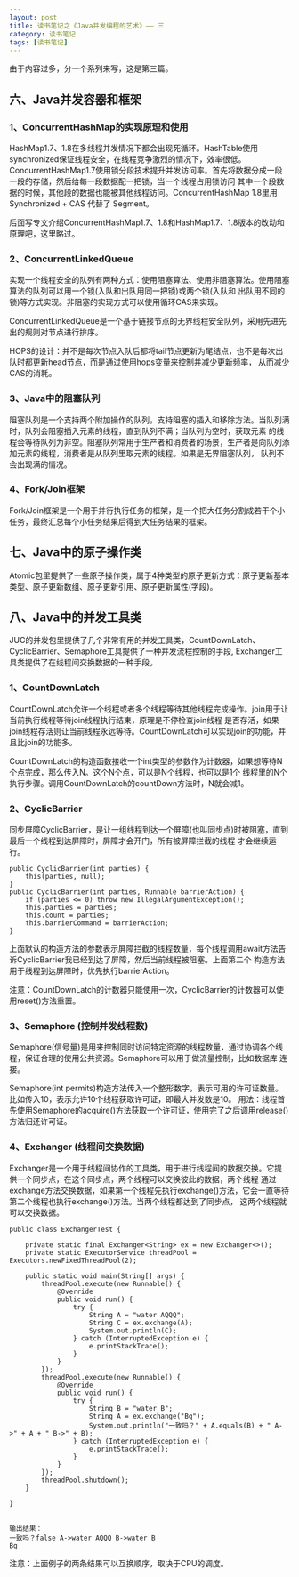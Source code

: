```yaml
---
layout: post
title: 读书笔记之《Java并发编程的艺术》—— 三
category: 读书笔记
tags: [读书笔记]
---
```


由于内容过多，分一个系列来写，这是第三篇。

## 六、Java并发容器和框架

### 1、ConcurrentHashMap的实现原理和使用

HashMap1.7、1.8在多线程并发情况下都会出现死循环。HashTable使用synchronized保证线程安全，在线程竞争激烈的情况下，效率很低。
ConcurrentHashMap1.7使用锁分段技术提升并发访问率。首先将数据分成一段一段的存储，然后给每一段数据配一把锁，当一个线程占用锁访问
其中一个段数据的时候，其他段的数据也能被其他线程访问。ConcurrentHashMap 1.8里用Synchronized + CAS 代替了 Segment。

后面写专文介绍ConcurrentHashMap1.7、1.8和HashMap1.7、1.8版本的改动和原理吧，这里略过。


### 2、ConcurrentLinkedQueue

实现一个线程安全的队列有两种方式：使用阻塞算法、使用非阻塞算法。使用阻塞算法的队列可以用一个锁(入队和出队用同一把锁)或两个锁(入队和
出队用不同的锁)等方式实现。非阻塞的实现方式可以使用循环CAS来实现。

ConcurrentLinkedQueue是一个基于链接节点的无界线程安全队列，采用先进先出的规则对节点进行排序。

HOPS的设计：并不是每次节点入队后都将tail节点更新为尾结点，也不是每次出队时都更新head节点，而是通过使用hops变量来控制并减少更新频率，
从而减少CAS的消耗。


### 3、Java中的阻塞队列

阻塞队列是一个支持两个附加操作的队列，支持阻塞的插入和移除方法。当队列满时，队列会阻塞插入元素的线程，直到队列不满；当队列为空时，获取元素
的线程会等待队列为非空。阻塞队列常用于生产者和消费者的场景，生产者是向队列添加元素的线程，消费者是从队列里取元素的线程。如果是无界阻塞队列，
队列不会出现满的情况。


### 4、Fork/Join框架

Fork/Join框架是一个用于并行执行任务的框架，是一个把大任务分割成若干个小任务，最终汇总每个小任务结果后得到大任务结果的框架。


## 七、Java中的原子操作类

Atomic包里提供了一些原子操作类，属于4种类型的原子更新方式：原子更新基本类型、原子更新数组、原子更新引用、原子更新属性(字段)。


## 八、Java中的并发工具类

JUC的并发包里提供了几个非常有用的并发工具类，CountDownLatch、CyclicBarrier、Semaphore工具提供了一种并发流程控制的手段,
Exchanger工具类提供了在线程间交换数据的一种手段。


### 1、CountDownLatch

CountDownLatch允许一个线程或者多个线程等待其他线程完成操作。join用于让当前执行线程等待join线程执行结束，原理是不停检查join线程
是否存活，如果join线程存活则让当前线程永远等待。CountDownLatch可以实现join的功能，并且比join的功能多。

CountDownLatch的构造函数接收一个int类型的参数作为计数器，如果想等待N个点完成，那么传入N。这个N个点，可以是N个线程，也可以是1个
线程里的N个执行步骤。调用CountDownLatch的countDown方法时，N就会减1。


### 2、CyclicBarrier

同步屏障CyclicBarrier，是让一组线程到达一个屏障(也叫同步点)时被阻塞，直到最后一个线程到达屏障时，屏障才会开门，所有被屏障拦截的线程
才会继续运行。

```
public CyclicBarrier(int parties) {
    this(parties, null);
}
public CyclicBarrier(int parties, Runnable barrierAction) {
    if (parties <= 0) throw new IllegalArgumentException();
    this.parties = parties;
    this.count = parties;
    this.barrierCommand = barrierAction;
}
```

上面默认的构造方法的参数表示屏障拦截的线程数量，每个线程调用await方法告诉CyclicBarrier我已经到达了屏障，然后当前线程被阻塞。上面第二个
构造方法用于线程到达屏障时，优先执行barrierAction。

注意：CountDownLatch的计数器只能使用一次，CyclicBarrier的计数器可以使用reset()方法重置。


### 3、Semaphore (控制并发线程数)

Semaphore(信号量)是用来控制同时访问特定资源的线程数量，通过协调各个线程，保证合理的使用公共资源。Semaphore可以用于做流量控制，比如数据库
连接。

Semaphore(int permits)构造方法传入一个整形数字，表示可用的许可证数量。比如传入10，表示允许10个线程获取许可证，即最大并发数是10。
用法：线程首先使用Semaphore的acquire()方法获取一个许可证，使用完了之后调用release()方法归还许可证。


### 4、Exchanger (线程间交换数据)

Exchanger是一个用于线程间协作的工具类，用于进行线程间的数据交换。它提供一个同步点，在这个同步点，两个线程可以交换彼此的数据，两个线程
通过exchange方法交换数据，如果第一个线程先执行exchange()方法，它会一直等待第二个线程也执行exchange()方法。当两个线程都达到了同步点，
这两个线程就可以交换数据。

```
public class ExchangerTest {

    private static final Exchanger<String> ex = new Exchanger<>();
    private static ExecutorService threadPool = Executors.newFixedThreadPool(2);

    public static void main(String[] args) {
        threadPool.execute(new Runnable() {
            @Override
            public void run() {
                try {
                    String A = "water AQQQ";
                    String C = ex.exchange(A);
                    System.out.println(C);
                } catch (InterruptedException e) {
                    e.printStackTrace();
                }
            }
        });
        threadPool.execute(new Runnable() {
            @Override
            public void run() {
                try {
                    String B = "water B";
                    String A = ex.exchange("Bq");
                    System.out.println("一致吗？" + A.equals(B) + " A->" + A + " B->" + B);
                } catch (InterruptedException e) {
                    e.printStackTrace();
                }
            }
        });
        threadPool.shutdown();
    }

}


输出结果：
一致吗？false A->water AQQQ B->water B
Bq

```

注意：上面例子的两条结果可以互换顺序，取决于CPU的调度。


